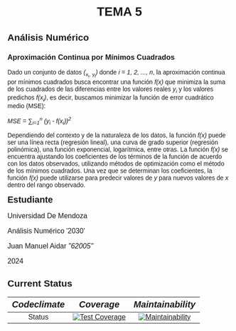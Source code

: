 <h1 align="center"> TEMA 5 </h1>

<!DOCTYPE html>
<html lang="es">
<head>
  <meta charset="UTF-8">
  <meta name="viewport" content="width=device-width, initial-scale=1.0">
  <title>Tema 5: Aproximación Continua por Mínimos Cuadrados</title>
  <style>
    body {
      font-family: Arial, sans-serif;
    }
    .math {
      font-style: italic;
    }
    .subscript {
      vertical-align: sub;
      font-size: smaller;
    }
  </style>
</head>
<body>
  <h2>Análisis Numérico</h2>
  <h3>Aproximación Continua por Mínimos Cuadrados</h3>
  <p>Dado un conjunto de datos <span class="math">(</span><span class="subscript">x<sub>i</sub>, y<sub>i</sub></span><span class="math">)</span> donde <span class="math">i = 1, 2, ..., n</span>, la aproximación continua por mínimos cuadrados busca encontrar una función <span class="math">f(x)</span> que minimiza la suma de los cuadrados de las diferencias entre los valores reales <span class="math">y<sub>i</sub></span> y los valores predichos <span class="math">f(x<sub>i</sub>)</span>, es decir, buscamos minimizar la función de error cuadrático medio (MSE):</p>
  <p class="math">MSE = ∑<sub>i=1</sub><sup>n</sup> (y<sub>i</sub> - f(x<sub>i</sub>))<sup>2</sup></p>
  <p>Dependiendo del contexto y de la naturaleza de los datos, la función <span class="math">f(x)</span> puede ser una línea recta (regresión lineal), una curva de grado superior (regresión polinómica), una función exponencial, logarítmica, entre otras. La función <span class="math">f(x)</span> se encuentra ajustando los coeficientes de los términos de la función de acuerdo con los datos observados, utilizando métodos de optimización como el método de los mínimos cuadrados. Una vez que se determinan los coeficientes, la función <span class="math">f(x)</span> puede utilizarse para predecir valores de <span class="math">y</span> para nuevos valores de <span class="math">x</span> dentro del rango observado.</p>
</body>
</html>

  <style>
    body {
      font-family: Arial, sans-serif;
    }
    .header {
      font-weight: bold;
      font-size: 20px;
      margin-bottom: 10px;
    }
    .details {
      font-size: 16px;
      margin-bottom: 20px;
    }
    .emphasis {
      font-style: italic;
    }
  </style>
</head>
<body>
  <div class="header">Estudiante</div>
  <div class="details">
    <p>Universidad De Mendoza</p>
    <p>Análisis Numérico '2030'</p>
    <p>Juan Manuel Aidar <span class="emphasis">"62005"</span></p>
    <p>2024</p>
  </div>
</body>
</html>

## Current Status

| _*Codeclimate*_ | *_Coverage_* | *_Maintainability_* |
| :---:   | :---:   | :---: |
| Status |[![Test Coverage](https://api.codeclimate.com/v1/badges/42d5837a844f641bb24f/test_coverage)](https://codeclimate.com/github/jaidar2003/analisis_numerico_2024/test_coverage) |[![Maintainability](https://api.codeclimate.com/v1/badges/42d5837a844f641bb24f/maintainability)](https://codeclimate.com/github/jaidar2003/analisis_numerico_2024/maintainability)